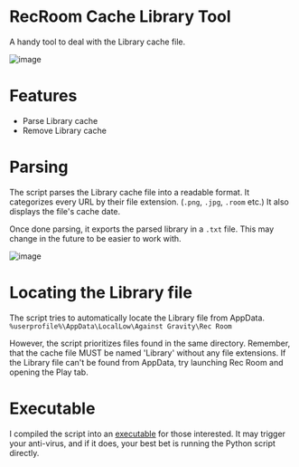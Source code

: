 # RecRoom Cache Library Tool
A handy tool to deal with the Library cache file.

![image](https://user-images.githubusercontent.com/13438202/136818657-6e35aa2c-04d2-4fba-99fa-49b50540b54a.png)

# Features
- Parse Library cache
- Remove Library cache

# Parsing
The script parses the Library cache file into a readable format. 
It categorizes every URL by their file extension. (`.png`, `.jpg`, `.room` etc.) It also displays the file's cache date.

Once done parsing, it exports the parsed library in a `.txt` file. This may change in the future to be easier to work with.

![image](https://user-images.githubusercontent.com/13438202/136818861-80294c44-6cd9-406b-a1d7-e015cfb5832b.png)

# Locating the Library file
The script tries to automatically locate the Library file from AppData. `%userprofile%\AppData\LocalLow\Against Gravity\Rec Room`

However, the script prioritizes files found in the same directory. Remember, that the cache file MUST be named 'Library' without any file extensions.
If the Library file can't be found from AppData, try launching Rec Room and opening the Play tab.

# Executable
I compiled the script into an [executable](https://github.com/Jegarde/RecRoom-Cache-Library-Tool/releases/tag/main) for those interested. It may trigger your anti-virus, and if it does, your best bet is running the Python script directly.
